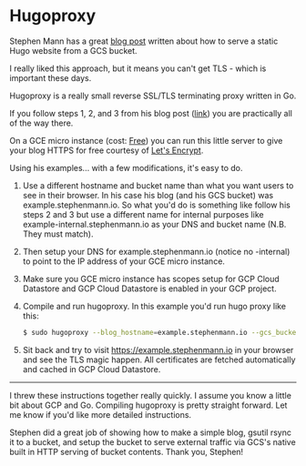 
# Hugoproxy

Stephen Mann has a great [blog post](https://stephenmann.io/post/hosting-a-hugo-site-in-a-google-bucket/) written about how to serve a static Hugo website from a GCS bucket.

I really liked this approach, but it means you can't get TLS - which is important these days.

Hugoproxy is a really small reverse SSL/TLS terminating proxy written in Go.

If you follow steps 1, 2, and 3 from his blog post ([link](https://stephenmann.io/post/hosting-a-hugo-site-in-a-google-bucket/)) you are practically all of the way there.

On a GCE micro instance (cost: [Free](https://cloud.google.com/free/)) you can run this little server to give your blog HTTPS for free courtesy of [Let's Encrypt](https://letsencrypt.org).

Using his examples... with a few modifications, it's easy to do.

1. Use a different hostname and bucket name than what you want users to see in their browser. In his case his blog (and his GCS bucket) was example.stephenmann.io. So what you'd do is something like follow his steps 2 and 3 but use a different name for internal purposes like example-internal.stephenmann.io as your DNS and bucket name (N.B. They must match).

2. Then setup your DNS for example.stephenmann.io (notice no -internal) to point to the IP address of your GCE micro instance.

3. Make sure you GCE micro instance has scopes setup for GCP Cloud Datastore and GCP Cloud Datastore is enabled in your GCP project.

4. Compile and run hugoproxy.  In this example you'd run hugo proxy like this: 
	```bash
	$ sudo hugoproxy --blog_hostname=example.stephenmann.io --gcs_bucket=example-internal.stephenmann.io
	```

5. Sit back and try to visit https://example.stephenmann.io in your browser and see the TLS magic happen. All certificates are fetched automatically and cached in GCP Cloud Datastore.

-----
I threw these instructions together really quickly. I assume you know a little bit about GCP and Go. Compiling hugoproxy is pretty straight forward. Let me know if you'd like more detailed instructions.

Stephen did a great job of showing how to make a simple blog, gsutil rsync it to a bucket, and setup the bucket to serve external traffic via GCS's native built in HTTP serving of bucket contents. Thank you, Stephen!

